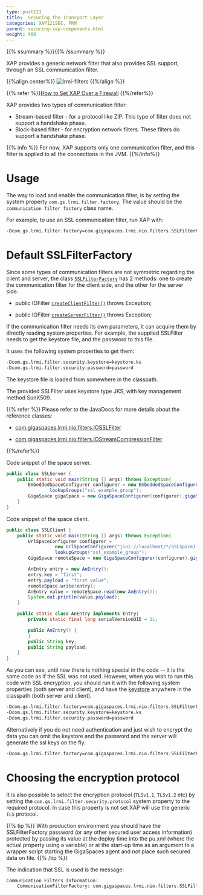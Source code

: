 ```yaml
---
type: post121
title:  Securing the Transport Layer
categories: XAP121SEC, PRM
parent: securing-xap-components.html
weight: 400
---
```


{{% ssummary %}}{{% /ssummary %}}

XAP provides a generic network filter that also provides SSL support, through an SSL communication filter.

{{%align center%}}
![lrmi-filters](/attachment_files/lrmi-filters.jpg)
{{%/align  %}}

{{% refer %}}[How to Set XAP Over a Firewall]({{%currentadmurl%}}/network-over-firewall.html) {{%/refer%}}



XAP provides two types of communication filter:

- Stream-based filter - for a protocol like ZIP. This type of filter does not support a handshake phase.
- Block-based filter - for encryption network filters. These filters do support a handshake phase.

{{% info %}}
For now, XAP supports only one communication filter, and this filter is applied to all the connections in the JVM.
{{%/info%}}

# Usage

The way to load and enable the communication filter, is by setting the system property `com.gs.lrmi.filter.factory`. The value should be the `communication filter factory` class name.

For example, to use an SSL communication filter, run XAP with:


```bash
-Dcom.gs.lrmi.filter.factory=com.gigaspaces.lrmi.nio.filters.SSLFilterFactory
```

# Default SSLFilterFactory



Since some types of communication filters are not symmetric regarding the client and server, the class [`SSLFilterFactory`](http://www.gigaspaces.com/docs/JavaDoc{{%currentversion%}}/com/gigaspaces/lrmi/nio/filters/SSLFilterFactory.html) has 2 methods: one to create the communication filter for the client side, and the other for the server side.

- public IOFilter [`createClientFilter()`](http://www.gigaspaces.com/docs/JavaDoc{{%currentversion%}}/com/gigaspaces/lrmi/nio/filters/SSLFilterFactory.html#createClientFilter) throws Exception;

- public IOFilter [`createServerFilter()`](http://www.gigaspaces.com/docs/JavaDoc{{%currentversion%}}/com/gigaspaces/lrmi/nio/filters/SSLFilterFactory.html#createServerFilter) throws Exception;

If the communication filter needs its own parameters, it can acquire them by directly reading system properties. For example, the supplied SSLFilter needs to get the keystore file, and the password to this file.

It uses the following system properties to get them:


```bash
-Dcom.gs.lrmi.filter.security.keystore=keystore.ks
-Dcom.gs.lrmi.filter.security.password=password
```

The keystore file is loaded from somewhere in the classpath.

The provided SSLFilter uses keystore type JKS, with key management method SunX509.

{{% refer %}}
Please refer to the JavaDocs for more details about the reference classes:

- [com.gigaspaces.lrmi.nio.filters.IOSSLFilter](http://www.gigaspaces.com/docs/JavaDoc{{%currentversion%}}/com/gigaspaces/lrmi/nio/filters/IOSSLFilter.html)

- [com.gigaspaces.lrmi.nio.filters.IOStreamCompressionFilter](http://www.gigaspaces.com/docs/JavaDoc{{%currentversion%}}/com/gigaspaces/lrmi/nio/filters/IOStreamCompressionFilter.html)

{{%/refer%}}

Code snippet of the space server.


```java
public class SSLServer {
	public static void main(String [] args) throws Exception{
		EmbeddedSpaceConfigurer configurer = new EmbeddedSpaceConfigurer("SSLSpace").
                lookupGroups("ssl_example_group");
		GigaSpace gigaSpace = new GigaSpaceConfigurer(configurer).gigaSpace();
	}
}
```

Code snippet of the space client.


```java
public class SSLClient {
	public static void main(String [] args) throws Exception{
		UrlSpaceConfigurer configurer =
                  new UrlSpaceConfigurer("jini://localhost/*/SSLSpace).
                  lookupGroups("ssl_example_group");
		GigaSpace remoteSpace = new GigaSpaceConfigurer(configurer).gigaSpace();

		AnEntry entry = new AnEntry();
		entry.key = "first";
		entry.payload = "first value";
		remoteSpace.write(entry);
		AnEntry value = remoteSpace.read(new AnEntry());
		System.out.println(value.payload);
	}

	public static class AnEntry implements Entry{
		private static final long serialVersionUID = 1L;

		public AnEntry() {
		}
		public String key;
		public String payload;
	}
}
```

As you can see, until now there is nothing special in the code -- it is the same code as if the SSL was not used.
However, when you wish to run this code with SSL encryption, you should run it with the following system properties (both server and client), and have the [keystore](/download_files/keystore.ks) anywhere in the classpath (both server and client).


```bash
-Dcom.gs.lrmi.filter.factory=com.gigaspaces.lrmi.nio.filters.SSLFilterFactory
-Dcom.gs.lrmi.filter.security.keystore=keystore.ks
-Dcom.gs.lrmi.filter.security.password=password
```

Alternatively if you do not need authentication and just wish to encrypt the data you can omit the keystore and the password and the server will generate the ssl keys on the fly.

```bash
-Dcom.gs.lrmi.filter.factory=com.gigaspaces.lrmi.nio.filters.SSLFilterFactory
```



# Choosing the encryption protocol

It is also possible to select the encryption protocol (`TLSv1.1`, `TLSv1.2` etc) by setting the `com.gs.lrmi.filter.security.protocol` system property to the required protocol.
In case this property is not set XAP will use the generic `TLS` protocol.

{{% tip %}}
With production environment you should have the SSLFilterFactory password (or any other secured user access information) protected by passing its value at the deploy time into the pu.xml (where the actual property using a variable) or at the start-up time as an argument to a wrapper script starting the GigaSpaces agent and not place such secured data on file.
{{% /tip %}}

The indication that SSL is used is the message:


```bash
Communication Filters Information:
	CommunicationFilterFactory: com.gigaspaces.lrmi.nio.filters.SSLFilterFactory
```

